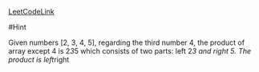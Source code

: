 [LeetCodeLink](https://leetcode.com/problems/product-of-array-except-self/)

#Hint

Given numbers [2, 3, 4, 5], regarding the third number 4, the product of array except 4 is 2*3*5 which consists of two parts: left 2*3 and right 5. The product is left*right
